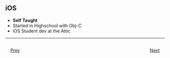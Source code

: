 ## iOS
- **Self Taught**
- Started in Highschool with Obj-C
- iOS Student dev at the Attic

***

<div style="padding: 16;">
	<div style="float: left">
		<a href="../README.md">Prev</a>
	</div>
	<div style="float: right">
		<a href="college.md">Next</a>
	</div>
</div>